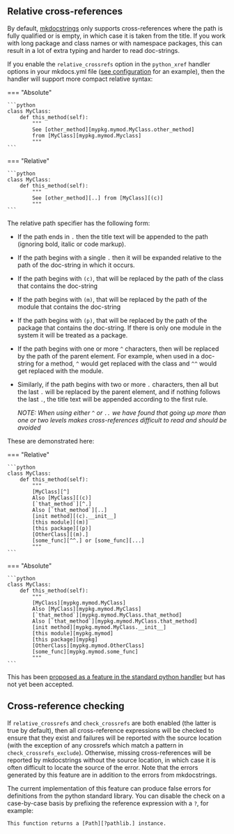 ## Relative cross-references

By default, [mkdocstrings] only supports cross-references where the path is
fully qualified or is empty, in which case it is taken from the title. 
If you work with long package and class names or with namespace packages, this can result in a lot
of extra typing and harder to read doc-strings.

If you enable the `relative_crossrefs` option in the `python_xref` handler options
in your mkdocs.yml file ([see configuration](config.md) for an example), then the handler 
will support more compact relative syntax:

=== "Absolute"

    ```python
    class MyClass:
        def this_method(self):
            """
            See [other_method][mypkg.mymod.MyClass.other_method] 
            from [MyClass][mypkg.mymod.Myclass]
            """
    ```

=== "Relative"

    ```python
    class MyClass:
        def this_method(self):
            """
            See [other_method][..] from [MyClass][(c)]
            """
    ```

The relative path specifier has the following form:

* If the path ends in `.` then the title text will be appended to the path
  (ignoring bold, italic or code markup).

* If the path begins with a single `.` then it will be expanded relative to the path
    of the doc-string in which it occurs. 

* If the path begins with `(c)`, that will be replaced by the path of the
    class that contains the doc-string

* If the path begins with `(m)`, that will be replaced by the path of the
    module that contains the doc-string

* If the path begins with `(p)`, that will be replaced by the path of the
    package that contains the doc-string. If there is only one module in the 
    system it will be treated as a package.

* If the path begins with one or more `^` characters, then will be replaced
    by the path of the parent element. For example, when used in a doc-string
    for a method, `^` would get replaced with the class and `^^` would get
    replaced with the module.

* Similarly, if the path begins with two or more `.` characters, then all but
    the last `.` will be replaced by the parent element, and if nothing follows
    the last `.`, the title text will be appended according to the first rule.
   
    *NOTE: When using either `^` or `..` we have found that going up more than one
    or two levels makes cross-references difficult to read and should be avoided*
   
These are demonstrated here:

=== "Relative"

    ```python
    class MyClass:
        def this_method(self):
            """
            [MyClass][^]
            Also [MyClass][(c)]
            [`that_method`][^.]
            Also [`that_method`][..]
            [init method][(c).__init__]
            [this module][(m)]
            [this package][(p)]
            [OtherClass][(m).]
            [some_func][^^.] or [some_func][...]
            """
    ```

=== "Absolute"

    ```python
    class MyClass:
        def this_method(self):
            """
            [MyClass][mypkg.mymod.MyClass]
            Also [MyClass][mypkg.mymod.MyClass]
            [`that_method`][mypkg.mymod.MyClass.that_method]
            Also [`that_method`][mypkg.mymod.MyClass.that_method]
            [init method][mypkg.mymod.MyClass.__init__]
            [this module][mypkg.mymod]
            [this package][mypkg]
            [OtherClass][mypkg.mymod.OtherClass]
            [some_func][mypkg.mymod.some_func]
            """
    ```

This has been [proposed as a feature in the standard python handler][relative-crossref-issue]
but has not yet been accepted.

## Cross-reference checking

If `relative_crossrefs` and `check_crossrefs` are both enabled (the latter is true by default),
then all cross-reference expressions will be checked to ensure that they exist and failures
will be reported with the source location (with the exception of any crossrefs which match a pattern in `check_crossrefs_exclude`). Otherwise, missing cross-references will be reported
by mkdocstrings without the source location, in which case it is often difficult to locate the source
of the error. Note that the errors generated by this feature are in addition to the errors
from mkdocstrings.

The current implementation of this feature can produce false errors for definitions from the
python standard library. You can disable the check on a case-by-case basis by prefixing the
reference expression with a `?`, for example:

```
This function returns a [Path][?pathlib.] instance.
```

[mkdocstrings]: https://mkdocstrings.github.io/
[mkdocstrings_python]: https://mkdocstrings.github.io/python/
[relative-crossref-issue]: https://github.com/mkdocstrings/python/issues/27
